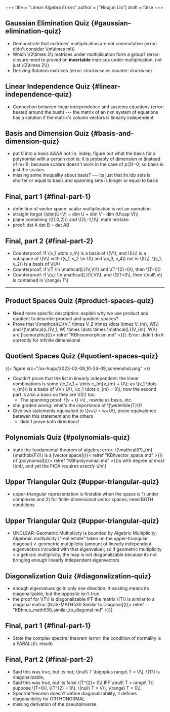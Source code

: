+++
title = "Linear Algebra Errors"
author = ["Houjun Liu"]
draft = false
+++

## Gaussian Elimination Quiz {#gaussian-elimination-quiz}

-   Demonstrate that matrices' multiplication are not commutative (error: didn't consider \\(m\times m\\))
-   Which \\(2\times 2\\) matrices under multiplication form a group? (error: closure need to proved on **invertable** matrices under multiplication, not just \\(2\times 2\\))
-   Deriving Rotation matrices (error: clockwise vs counter-clockwise)


## Linear Independence Quiz {#linear-independence-quiz}

-   Connection between linear independence and systems equations (error: beated around the bush) --- the matrix of an nxn system of equations has a solution if the matrix's column vectors is linearly independent


## Basis and Dimension Quiz {#basis-and-dimension-quiz}

-   put 0 into a basis AAAA not lin. indep; figure out what the basis for a polynomial with a certain root is: it is probably of dimension m (instead of m+1), because scalars doesn't work in the case of p(3)=0; so basis is just the scalars
-   missing some inequality about basis? --- its just that lin.idp sets is shorter or equal to basis and spanning sets is longer or equal to basis


## Final, part 1 {#final-part-1}

-   definition of vector space: scalar multiplication is not an operation
-   straight forgot \\(dim(U+V) = dim U + dim V - dim (U\cap V)\\)
-   plane containing \\((1,0,2)\\) and \\((3,-1,1)\\): math mistake
-   proof: det A det B = det AB


## Final, part 2 {#final-part-2}

-   Counterproof: If \\(v\_1 \dots v\_4\\) is a basis of \\(V\\), and \\(U\\) is a subspace of \\(V\\) with \\(v\_1, v\_2 \in U\\) and \\(v\_3, v\_4\\) not in \\(U\\), \\(v\_1, v\_2\\) is a basis of \\(U\\)
-   Counterproof: if \\(T \in \mathcal{L}(V,V)\\) and \\(T^{2}=0\\), then \\(T=0\\)
-   Counterproof: if \\(s,t \in \mathcal{L}(V,V)\\), and \\(ST=0\\), then \\(null\ s\\) is contained in \\(range\ T\\)

---


## Product Spaces Quiz {#product-spaces-quiz}

-   Need more specific description: explain why we use product and quotient to describe product and quotient spaces?
-   Prove that \\(\mathcal{L}(V\_1 \times V\_2 \times \dots \times V\_{m}, W)\\) and \\(\mathcal{L}(V\_1, W) \times  \dots \times \mathcal{L}(V\_{m}, W)\\) are [isomorphic]({{< relref "KBhisomorphism.md" >}}). Error: didn't do it correctly for infinite dimensional


## Quotient Spaces Quiz {#quotient-spaces-quiz}

{{< figure src="/ox-hugo/2023-02-09_10-24-09_screenshot.png" >}}

-   Couldn't prove that the list in linearly independent: the linear combinations is some \\(c\_1v\_1 + \dots c\_{m}v\_{m} + U\\); as \\(v\_1 \dots v\_{m}\\) is a basis of \\(V / U\\), \\(c\_1 \dots c\_{m} = 0\\), now the second part is also a basis so they are \\(0\\) too.
    -   The spanning proof: \\(v + U =\\) , rewrite as basis, etc.
-   she graded wrong: what's the importance of \\(\widetilde{T}\\)?
-   Give two statements equivalent to \\(v+U = w+U\\), prove equivalence betewen this statement and the others
    -   didn't prove both directions!


## Polynomials Quiz {#polynomials-quiz}

-   state the fundamental theorem of algebra; error: \\(\mathcal{P}\_{m}(\mathbb{F})\\) is a [vector space]({{< relref "KBhvector_space.md" >}}) of [polynomial]({{< relref "KBhpolynomial.md" >}})s with degree _at most \\(m\\)_, and yet the FtOA requires _exactly \\(m\\)_


## Upper Triangular Quiz {#upper-triangular-quiz}

-   upper-triangular representation is findable when the space is 1) under complexes and 2) for finite-dimensional vector spaces; need BOTH conditions


## Upper Triangular Quiz {#upper-triangular-quiz}

-   UNCLEAR: Geometric Multipliicty is bounded by Algebric Multiplicity; Algebraic multiplicity ("real estate" taken on the upper-triangular diagonal) v. geometric multiplicity (amount of linearly independent eigenvectors included with that eigenvalue); so if geometric multiplicity &lt; algebraic multiplicity, the map is not diagonalizable because its not bringing enough linearly independent eigenvectors


## Diagonalization Quiz {#diagonalization-quiz}

-   enough eigenvalues go in only one direction: it existing means its diagonalizable, but the opposite isn't true
-   the proof for \\(T\\) is diagonalizable IFF the matrix \\(T\\) is similar to a diagonal matrix: [NUS-MATH530 Similar to Diagonal]({{< relref "KBhnus_math530_similar_to_diagonal.md" >}})


## Final, part 1 {#final-part-1}

-   State the complex spectral theorem (error: the condition of normality is a PARALLEL result)


## Final, Part 2 {#final-part-2}

-   Said this was true, but its not; \\(null\ T \bigoplus range\ T = V\\), \\(T\\) is diagonalizable;
-   Said this was true, but its false \\(T^{2}= 0\\) IFF \\(null\ T = range\ T\\)
    suppose \\(T=0\\), \\(T^{2} = 0\\). \\(null\ T = V\\), \\(range\ T = 0\\).
-   Spectral theorem doesn't define diagonalizability, it defines diagonalibility for ORTHONORMAL
-   missing derivation of the pseudoinverse